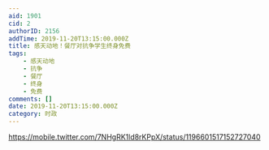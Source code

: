 ```yaml
---
aid: 1901
cid: 2
authorID: 2156
addTime: 2019-11-20T13:15:00.000Z
title: 感天动地！餐厅对抗争学生终身免费
tags:
    - 感天动地
    - 抗争
    - 餐厅
    - 终身
    - 免费
comments: []
date: 2019-11-20T13:15:00.000Z
category: 时政
---
```


https://mobile.twitter.com/7NHgRK1ld8rKPpX/status/1196601517152727040
